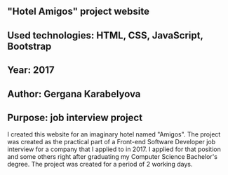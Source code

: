 ## "Hotel Amigos" project website
## Used technologies: HTML, CSS, JavaScript, Bootstrap
## Year: 2017
## Author: Gergana Karabelyova
## Purpose: job interview project

I created this website for an imaginary hotel named "Amigos". The project was created as the practical part of a Front-end Software Developer job interview for a company that I applied to in 2017. I applied for that position and some others right after graduating my Computer Science Bachelor's degree. The project was created for a period of 2 working days.  
